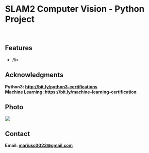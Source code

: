 <h1> SLAM2 Computer Vision  - Python Project</h1>
<br>
<h2>Features</h2>
<ul>
    <li>/li>
</ul>


<h2>Acknowledgments</h2>

<b> Python3: http://bit.ly/python3-certifications </b>
<br>
<b> Machine Learning: https://bit.ly/machine-learning-certification <b>
<br>

<!-- <h2> Link </h2>
<b> Kaggle: https://www.kaggle.com/competitions/realistic-image-classification</b>
<br> -->

<h2>Photo</h2>
<img src="photo.png">
<br>
<h2>Contact</h2>

<b> Email: mariusc0023@gmail.com </b>
